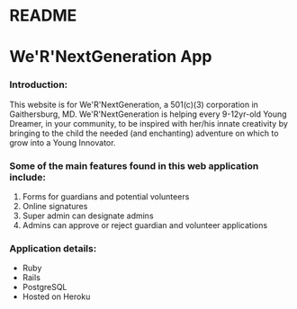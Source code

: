# README

# We'R'NextGeneration App

### Introduction:

This website is for We'R'NextGeneration, a 501(c)(3) corporation in Gaithersburg, MD. We'R'NextGeneration is helping every 9-12yr-old Young Dreamer, in your community, to be inspired with her/his innate creativity by bringing to the child the needed (and enchanting) adventure on which to grow into a Young Innovator.

### Some of the main features found in this web application include:

1. Forms for guardians and potential volunteers
2. Online signatures
3. Super admin can designate admins
4. Admins can approve or reject guardian and volunteer applications

### Application details:
* Ruby
* Rails
* PostgreSQL
* Hosted on Heroku